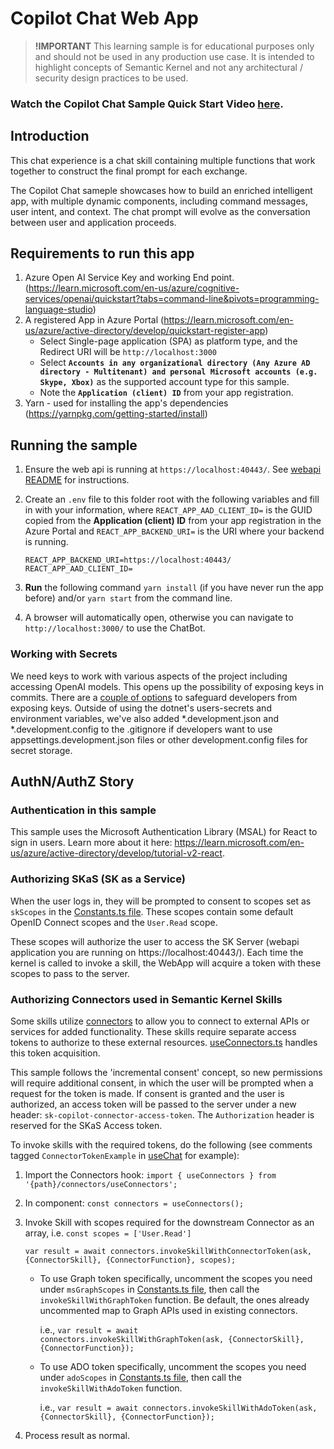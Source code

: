 # Copilot Chat Web App

> **!IMPORTANT**
> This learning sample is for educational purposes only and should not be used in any
> production use case. It is intended to highlight concepts of Semantic Kernel and not
> any architectural / security design practices to be used.

### Watch the Copilot Chat Sample Quick Start Video [here](https://aka.ms/SK-Copilotchat-video).

## Introduction

This chat experience is a chat skill containing multiple functions that work together to construct the final prompt for each exchange.

The Copilot Chat sameple showcases how to build an enriched intelligent app, with multiple dynamic components, including command messages, user intent, and context. The chat prompt will evolve as the conversation between user and application proceeds.

## Requirements to run this app

1. Azure Open AI Service Key and working End point. (https://learn.microsoft.com/en-us/azure/cognitive-services/openai/quickstart?tabs=command-line&pivots=programming-language-studio)
2. A registered App in Azure Portal (https://learn.microsoft.com/en-us/azure/active-directory/develop/quickstart-register-app)
   - Select Single-page application (SPA) as platform type, and the Redirect URI will be `http://localhost:3000`
   - Select **`Accounts in any organizational directory (Any Azure AD directory - Multitenant) and personal Microsoft accounts (e.g. Skype, Xbox)`** as the supported account type for this sample.
   - Note the **`Application (client) ID`** from your app registration.
3. Yarn - used for installing the app's dependencies (https://yarnpkg.com/getting-started/install)

## Running the sample

1. Ensure the web api is running at `https://localhost:40443/`. See [webapi README](../webapi/README.md) for instructions.
2. Create an `.env` file to this folder root with the following variables and fill in with your information, where
   `REACT_APP_AAD_CLIENT_ID=` is the GUID copied from the **Application (client) ID** from your app registration in the Azure Portal and
   `REACT_APP_BACKEND_URI=` is the URI where your backend is running.

   ```
   REACT_APP_BACKEND_URI=https://localhost:40443/
   REACT_APP_AAD_CLIENT_ID=
   ```

3. **Run** the following command `yarn install` (if you have never run the app before) and/or `yarn start` from the command line.
4. A browser will automatically open, otherwise you can navigate to `http://localhost:3000/` to use the ChatBot.

### Working with Secrets

We need keys to work with various aspects of the project including accessing OpenAI models. This opens up the possibility of exposing keys in commits. There are a [couple of options](https://learn.microsoft.com/en-us/aspnet/core/security/app-secrets?view=aspnetcore-7.0&tabs=windows) to safeguard developers from exposing keys. Outside of using the dotnet's users-secrets and environment variables, we've also added *.development.json and *.development.config to the .gitignore if developers want to use appsettings.development.json files or other development.config files for secret storage.

## AuthN/AuthZ Story
### Authentication in this sample

This sample uses the Microsoft Authentication Library (MSAL) for React to sign in users. Learn more about it here: https://learn.microsoft.com/en-us/azure/active-directory/develop/tutorial-v2-react.

### Authorizing SKaS (SK as a Service)
When the user logs in, they will be prompted to consent to scopes set as `skScopes` in the [Constants.ts file](./src/Constants.ts). These scopes contain some default OpenID Connect scopes and the `User.Read` scope.

These scopes will authorize the user to access the SK Server (webapi application you are running on https://localhost:40443/). Each time the kernel is called to invoke a skill, the WebApp will acquire a token with these scopes to pass to the server.


### Authorizing Connectors used in Semantic Kernel Skills
Some skills utilize [connectors](https://learn.microsoft.com/en-us/semantic-kernel/concepts-sk/connectors) to allow you to connect to external APIs or services for added functionality. These skills require separate access tokens to authorize to these external resources. [useConnectors.ts](./src/libs/connectors/useConnectors.ts) handles this token acquisition.

This sample follows the 'incremental consent' concept, so new permissions will require additional consent, in which the user will be prompted when a request for the token is made. If consent is granted and the user is authorized, an access token will be passed to the server under a new header: `sk-copilot-connector-access-token`. The `Authorization` header is reserved for the SKaS Access token.

To invoke skills with the required tokens, do the following (see comments tagged `ConnectorTokenExample` in [useChat](./src/libs/useChat.ts) for example):

1. Import the Connectors hook: `import { useConnectors } from '{path}/connectors/useConnectors';`
2. In component: `const connectors = useConnectors();`
3. Invoke Skill with scopes required for the downstream Connector as an array, i.e. `const scopes = ['User.Read']`

   `var result = await connectors.invokeSkillWithConnectorToken(ask, {ConnectorSkill}, {ConnectorFunction}, scopes);`

      - To use Graph token specifically, uncomment the scopes you need under `msGraphScopes` in [Constants.ts file](./src/Constants.ts), then call the `invokeSkillWithGraphToken` function. Be default, the ones already uncommented map to Graph APIs used in existing connectors.
      
         i.e., `var result = await connectors.invokeSkillWithGraphToken(ask, {ConnectorSkill}, {ConnectorFunction});`

      - To use ADO token specifically, uncomment the scopes you need under `adoScopes` in [Constants.ts file](./src/Constants.ts), then call the `invokeSkillWithAdoToken` function.
      
         i.e., `var result = await connectors.invokeSkillWithAdoToken(ask, {ConnectorSkill}, {ConnectorFunction});`
4. Process result as normal.
